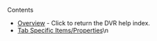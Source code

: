 Contents

* [Overview](dvr) - Click to return the DVR help index.
* [Tab Specific Items/Properties](#items)\n